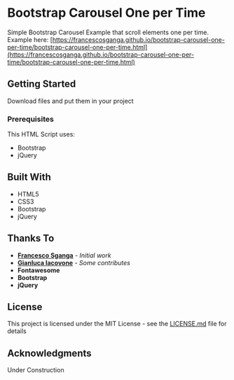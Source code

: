 # Bootstrap Carousel One per Time

Simple Bootstrap Carousel Example that scroll elements one per time. 
Example here: [https://francescosganga.github.io/bootstrap-carousel-one-per-time/bootstrap-carousel-one-per-time.html](https://francescosganga.github.io/bootstrap-carousel-one-per-time/bootstrap-carousel-one-per-time.html)

## Getting Started

Download files and put them in your project

### Prerequisites

This HTML Script uses:
* Bootstrap
* jQuery

## Built With

* HTML5
* CSS3
* Bootstrap
* jQuery

## Thanks To

* **[Francesco Sganga](http://www.francescosganga.it)** - *Initial work*
* **[Gianluca Iacovone](http://www.webgraphicdesign.it/)** - *Some contributes*
* **Fontawesome**
* **Bootstrap**
* **jQuery**

## License

This project is licensed under the MIT License - see the [LICENSE.md](LICENSE.md) file for details

## Acknowledgments

Under Construction